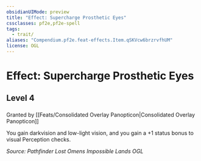```yaml
---
obsidianUIMode: preview
title: "Effect: Supercharge Prosthetic Eyes"
cssclasses: pf2e,pf2e-spell
tags:
  - trait/
aliases: "Compendium.pf2e.feat-effects.Item.qSKVcw6brzrvfhUM"
license: OGL
---
```

# Effect: Supercharge Prosthetic Eyes
## Level 4
### 






Granted by [[Feats/Consolidated Overlay Panopticon|Consolidated Overlay Panopticon]]

You gain darkvision and low-light vision, and you gain a +1 status bonus to visual Perception checks.

*Source: Pathfinder Lost Omens Impossible Lands*
*OGL*